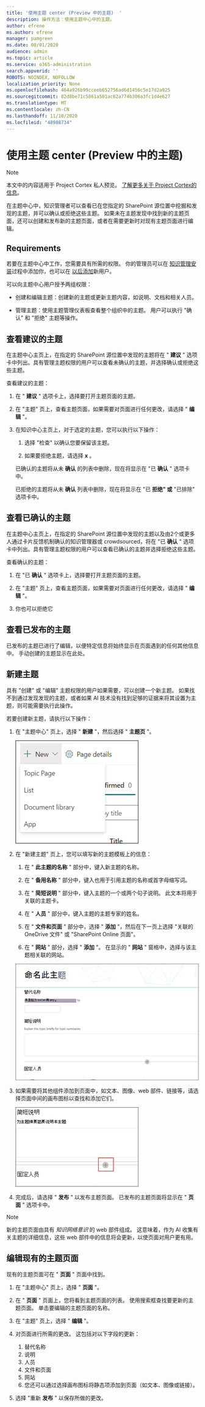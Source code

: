 ```yaml
---
title: '使用主题 center (Preview 中的主题)  '
description: 操作方法：使用主题中心中的主题。
author: efrene
ms.author: efrene
manager: pamgreen
ms.date: 08/01/2020
audience: admin
ms.topic: article
ms.service: o365-administration
search.appverid: ''
ROBOTS: NOINDEX, NOFOLLOW
localization_priority: None
ms.openlocfilehash: 464a926b99cceeb652756ad6d1456c5e17d2a925
ms.sourcegitcommit: 82d8be71c5861a501ac62a774b306a3fc1d4e627
ms.translationtype: MT
ms.contentlocale: zh-CN
ms.lasthandoff: 11/10/2020
ms.locfileid: "48988734"
---
```

# <a name="work-with-topics-in-the-topic-center-preview"></a>使用主题 center (Preview 中的主题) 

> [!Note] 
> 本文中的内容适用于 Project Cortex 私人预览。 [了解更多关于 Project Cortex的信息](https://aka.ms/projectcortex)。


在主题中心中，知识管理者可以查看已在您指定的 SharePoint 源位置中挖掘和发现的主题，并可以确认或拒绝这些主题。 如果未在主题发现中找到新的主题页面，还可以创建和发布新的主题页面，或者在需要更新时对现有主题页面进行编辑。

## <a name="requirements"></a>Requirements

若要在主题中心中工作，您需要具有所需的权限。 你的管理员可以在 [知识管理安装](set-up-topic-experiences.md)过程中添加你，也可以在 [以后添加](give-user-permissions-to-the-topic-center.md)新用户。

可以向主题中心用户授予两组权限：

- 创建和编辑主题：创建新的主题或更新主题内容，如说明、文档和相关人员。

- 管理主题：使用主题管理仪表板查看整个组织中的主题。 用户可以执行 "确认" 和 "拒绝" 主题等操作。


## <a name="review-suggested-topics"></a>查看建议的主题

在主题中心主页上，在指定的 SharePoint 源位置中发现的主题将在 " **建议** " 选项卡中列出。具有管理主题权限的用户可以查看未确认的主题，并选择确认或拒绝这些主题。


查看建议的主题：

1. 在 " **建议** " 选项卡上，选择要打开主题页面的主题。</br>

2. 在 "主题" 页上，查看主题页面，如果需要对页面进行任何更改，请选择 " **编辑** "。

3. 在知识中心主页上，对于选定的主题，您可以执行以下操作：

    1. 选择 "检查" 以确认您要保留该主题。
    
    1. 如果要拒绝主题，请选择 **x** 。

    已确认的主题将从未 **确认** 的列表中删除，现在将显示在 "已 **确认** " 选项卡中。

    已拒绝的主题将从未 **确认** 列表中删除，现在将显示在 "已 **拒绝" 或** "已排除" 选项卡中。

## <a name="review-confirmed-topics"></a>查看已确认的主题

在主题中心主页上，在指定的 SharePoint 源位置中发现的主题以及由2个或更多人通过卡片反馈机制确认的知识管理器或 crowdsourced，将在 "已 **确认** " 选项卡中列出。具有管理主题权限的用户可以查看已确认的主题并选择拒绝这些主题。


查看确认的主题：

1. 在 "已 **确认** " 选项卡上，选择要打开主题页面的主题。</br>

2. 在 "主题" 页上，查看主题页面，如果需要对页面进行任何更改，请选择 " **编辑** "。

3. 你也可以拒绝它

## <a name="review-published-topics"></a>查看已发布的主题
已发布的主题已进行了编辑，以便特定信息将始终显示在页面遇到的任何其他信息中。 手动创建的主题显示在此处。

   
## <a name="create-a-new-topic"></a>新建主题

具有 "创建" 或 "编辑" 主题权限的用户如果需要，可以创建一个新主题。 如果找不到通过发现发现的主题，或者如果 AI 技术没有找到足够的证据来将其设置为主题，则可能需要执行此操作。

若要创建新主题，请执行以下操作：

1. 在 "主题中心" 页上，选择 " **新建** "，然后选择 " **主题页** "。

    ![新主题](../media/content-understanding/k-new-topic.png)

2. 在 "新建主题" 页上，您可以填写新的主题模板上的信息：

    1. 在 " **此主题的名称** " 部分中，键入新主题的名称。
    
    1. 在 " **备用名称** " 部分中，键入也用于引用主题的名称或首字母缩写词。
    
    1. 在 " **简短说明** " 部分中，键入主题的一个或两个句子说明。 此文本将用于关联的主题卡。
    
    1. 在 " **人员** " 部分中，键入主题的主题专家的姓名。
    
    1. 在 " **文件和页面** " 部分中，选择 " **添加** "，然后在下一页上选择 "关联的 OneDrive 文件" 或 "SharePoint Online 页面"。
    
    1. 在 " **网站** " 部分，选择 " **添加** "。 在显示的 "  **网站** " 窗格中，选择与该主题相关联的网站。

    ![新主题页面](../media/content-understanding/k-new-topic-page.png)
    
3. 如果需要将其他组件添加到页面中，如文本、图像、web 部件、链接等，请选择页面中间的画布图标以查找和添加它们。

    ![将项目添加到页面](../media/content-understanding/static-icon.png)

4. 完成后，请选择 " **发布** " 以发布主题页面。 已发布的主题页面将显示在 " **页面** " 选项卡中。

> [!Note] 
> 新的主题页面由具有 *知识网络意识* 的 web 部件组成。 这意味着，作为 AI 收集有关主题的详细信息，这些 web 部件中的信息将会更新，以使页面对用户更有用。


## <a name="edit-an-existing-topic-page"></a>编辑现有的主题页面

现有的主题页面可在 " **页面** " 页面中找到。 

1. 在 "主题中心" 页上，选择 " **页面** "。

2. 在 " **页面** " 页面上，您将看到主题页面的列表。 使用搜索框查找要更新的主题页面。 单击要编辑的主题页面的名称。

3. 在 "主题" 页上，选择 " **编辑** "。

4. 对页面进行所需的更改。 这包括对以下字段的更新：

    1. 替代名称
    1. 说明
    1. 人员
    1. 文件和页面
    1. 网站
    1. 您还可以通过选择画布图标将静态项添加到页面（如文本、图像或链接）。

5. 选择 "重新 **发布** " 以保存所做的更改。

<!--## See also-->



